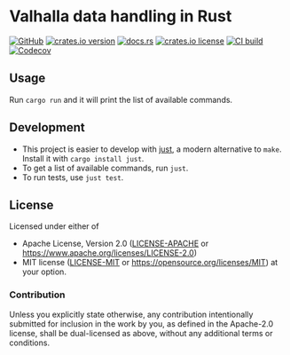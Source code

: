 # Valhalla data handling in Rust

[![GitHub](https://img.shields.io/badge/github-nyurik/bifrosty-8da0cb?logo=github)](https://github.com/nyurik/bifrosty)
[![crates.io version](https://img.shields.io/crates/v/bifrosty)](https://crates.io/crates/bifrosty)
[![docs.rs](https://img.shields.io/docsrs/bifrosty)](https://docs.rs/bifrosty)
[![crates.io license](https://img.shields.io/crates/l/bifrosty)](https://github.com/nyurik/bifrosty/blob/main/LICENSE-APACHE)
[![CI build](https://github.com/nyurik/bifrosty/actions/workflows/ci.yml/badge.svg)](https://github.com/nyurik/bifrosty/actions)
[![Codecov](https://img.shields.io/codecov/c/github/nyurik/bifrosty)](https://app.codecov.io/gh/nyurik/bifrosty)

## Usage

Run `cargo run` and it will print the list of available commands.

## Development

* This project is easier to develop with [just](https://github.com/casey/just#readme), a modern alternative to `make`.
  Install it with `cargo install just`.
* To get a list of available commands, run `just`.
* To run tests, use `just test`.

## License

Licensed under either of

* Apache License, Version 2.0 ([LICENSE-APACHE](LICENSE-APACHE) or <https://www.apache.org/licenses/LICENSE-2.0>)
* MIT license ([LICENSE-MIT](LICENSE-MIT) or <https://opensource.org/licenses/MIT>)
  at your option.

### Contribution

Unless you explicitly state otherwise, any contribution intentionally
submitted for inclusion in the work by you, as defined in the
Apache-2.0 license, shall be dual-licensed as above, without any
additional terms or conditions.
